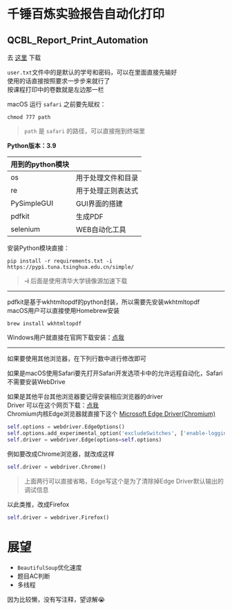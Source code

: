 # 千锤百炼实验报告自动化打印
## QCBL_Report_Print_Automation

去 [这里](https://github.com/1595258509/QCBL_Report_Print_Automation/releases/) 下载

`user.txt`文件中的是默认的学号和密码，可以在里面直接先输好\
使用的话直接按照要求一步步来就行了\
按课程打印中的卷数就是左边那一栏

macOS 运行 `safari` 之前要先赋权：
```shell
chmod 777 path
```
> `path` 是 `safari` 的路径，可以直接拖到终端里

**Python版本：3.9**

| 用到的python模块 |                    |
| :--              | :--                |
| os               | 用于处理文件和目录 |
| re               | 用于处理正则表达式 |
| PySimpleGUI      | GUI界面的搭建      |
| pdfkit           | 生成PDF            |
| selenium         | WEB自动化工具      |

安装Python模块直接：
```shell
pip install -r requirements.txt -i https://pypi.tuna.tsinghua.edu.cn/simple/
```
>**-i** 后面是使用清华大学镜像源加速下载

---

pdfkit是基于wkhtmltopdf的python封装，所以需要先安装wkhtmltopdf\
macOS用户可以直接使用Homebrew安装
```shell
brew install wkhtmltopdf
```
Windows用户就直接在官网下载安装：[点我](https://wkhtmltopdf.org/downloads.html)

---

如果要使用其他浏览器，在下列行数中进行修改即可

如果是macOS使用Safari要先打开Safari开发选项卡中的允许远程自动化，Safari不需要安装WebDrive

如果是其他平台其他浏览器要记得安装相应浏览器的driver\
Driver 可以在这个网页下载：[点我](https://liushilive.github.io/github_selenium_drivers/index.html) \
Chromium内核Edge浏览器就直接下这个 [Microsoft Edge Driver(Chromium)](https://developer.microsoft.com/zh-cn/microsoft-edge/tools/webdriver/)

```python
self.options = webdriver.EdgeOptions()
self.options.add_experimental_option('excludeSwitches', ['enable-logging'])
self.driver = webdriver.Edge(options=self.options)
```

例如要改成Chrome浏览器，就改成这样

```python
self.driver = webdriver.Chrome()
```
> 上面两行可以直接省略，Edge写这个是为了清除掉Edge Driver默认输出的调试信息

以此类推，改成Firefox
```python
self.driver = webdriver.Firefox()
```

# 展望
+ `BeautifulSoup`优化速度
+ 题目AC判断
+ 多线程

因为比较懒，没有写注释，望谅解😭